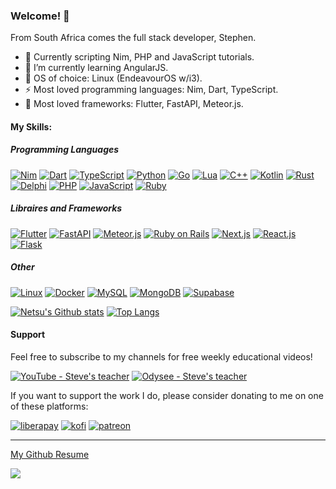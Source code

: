 ### Welcome! 🌱

From South Africa comes the full stack developer, Stephen.
<!-- - 🔭 I’m currently working on fully featured bug tracking software. -->

- 🔭 Currently scripting Nim, PHP and JavaScript tutorials.
- 🌱 I’m currently learning AngularJS.
- 👯 OS of choice: Linux (EndeavourOS w/i3).
- ⚡ Most loved programming languages: Nim, Dart, TypeScript.
- &#x1F4AB; Most loved frameworks: Flutter, FastAPI, Meteor.js.

#### My Skills:


##### Programming Languages
[<img alt="Nim" src="https://img.shields.io/badge/-Nim-FFE953?style=flat-square&logo=Nim&logoColor=black" />](https://nim-lang.org/)
[<img alt="Dart" src="https://img.shields.io/badge/-Dart-02589b?style=flat-square&logo=dart&logoColor=white" />](https://dart.dev)
[<img alt="TypeScript" src="https://img.shields.io/badge/-TypeScript-0077C7?style=flat-square&logo=TypeScript&logoColor=white" />](https://www.typescriptlang.org/)
[<img alt="Python" src="https://img.shields.io/badge/-Python-4985BA?style=flat-square&logo=python&logoColor=white" />](https://www.python.org/)
[<img alt="Go" src="https://img.shields.io/badge/-Go-4985BA?style=flat-square&logo=Go&logoColor=white" />](https://go.dev)
[<img alt="Lua" src="https://img.shields.io/badge/-Lua-01007F?style=flat-square&logo=Lua&logoColor=white" />](https://www.lua.org/)
[<img alt="C++" src="https://img.shields.io/badge/-C%2B%2B-3848A8?style=flat-square&logo=cplusplus&logoColor=white" />](https://www.cplusplus.com)
[<img alt="Kotlin" src="https://img.shields.io/badge/-Kotlin-C712DC?style=flat-square&logo=kotlin&logoColor=white" />](https://kotlinlang.org/)
[<img alt="Rust" src="https://img.shields.io/badge/-Rust-f74b00?style=flat-square&logo=rust&logoColor=white" />](https://www.rust-lang.org)
[<img alt="Delphi" src="https://img.shields.io/badge/-Delphi-EF2C27?style=flat-square&logo=delphi&logoColor=white" />](https://www.embarcadero.com/products/Delphi)
[<img alt="PHP" src="https://img.shields.io/badge/-PHP-687AB2?style=flat-square&logo=php&logoColor=white" />](https://www.php.net/)
[<img alt="JavaScript" src="https://img.shields.io/badge/-JavaScript-CFB52E?style=flat-square&logo=javascript&logoColor=white" />](https://www.javascript.com/)
[<img alt="Ruby" src="https://img.shields.io/badge/-Ruby-cc342d?style=flat-square&logo=ruby&logoColor=white" />](https://www.ruby-lang.org/)
<!-- [<img alt="Pascal" src="https://img.shields.io/badge/-Pascal-f2f200?style=flat-square&logo=pascal&logoColor=white" />](https://www.freepascal.org) -->

##### Libraires and Frameworks
[<img alt="Flutter" src="https://img.shields.io/badge/-Flutter-05589d?style=flat-square&logo=flutter&logoColor=white" />](https://flutter.dev)
[<img alt="FastAPI" src="https://img.shields.io/badge/-FastAPI-009485?style=flat-square&logo=fastapi&logoColor=white" />](https://fastapi.tiangolo.com)
[<img alt="Meteor.js" src="https://img.shields.io/badge/-Meteor.js-ff6a3e?style=flat-square&logo=meteor&logoColor=white" />](https://www.meteor.com/)
[<img alt="Ruby on Rails" src="https://img.shields.io/badge/-Ruby%20On%20Rails-CB0103?style=flat-square&logo=rubyonrails&logoColor=white" />](https://www.meteor.com/)
[<img alt="Next.js" src="https://img.shields.io/badge/-Next.js-000000?style=flat-square&logo=next.js&logoColor=white" />](https://nextjs.org)
[<img alt="React.js" src="https://img.shields.io/badge/-React.js-48CFF7?style=flat-square&logo=react&logoColor=white" />](https://reactjs.org/)
[<img alt="Flask" src="https://img.shields.io/badge/-Flask-F9CE3A?style=flat-square&logo=flask&logoColor=black" />](https://flask.palletsprojects.com/en/2.0.x/)

##### Other
[<img alt="Linux" src="https://img.shields.io/badge/-Linux-4C5164?style=flat-square&logo=linux&logoColor=white" />](https://archlinux.org)
[<img alt="Docker" src="https://img.shields.io/badge/-Docker-2496ED?style=flat-square&logo=docker&logoColor=white" />](https://www.docker.com)
[<img alt="MySQL" src="https://img.shields.io/badge/-MySQL-DD7510?style=flat-square&logo=mysql&logoColor=white" />](https://www.mysql.com/)
[<img alt="MongoDB" src="https://img.shields.io/badge/-MongoDB-608D4A?style=flat-square&logo=MongoDB&logoColor=white" />](https://www.mongodb.com/)
[<img alt="Supabase" src="https://img.shields.io/badge/-Supabase-33A870?style=flat-square&logo=Supabase&logoColor=white" />](https://supabase.com)


[![Netsu's Github stats](https://github-readme-stats.vercel.app/api?username=WeebNetsu&count_private=true&show_icons=true)](https://github.com/anuraghazra/github-readme-stats)
[![Top Langs](https://github-readme-stats.vercel.app/api/top-langs/?username=WeebNetsu&exclude_repo=An-Ni-Go,YouTube-Projects,octoco-tuts&layout=compact&langs_count=6)](https://github.com/anuraghazra/github-readme-stats)

<!-- I have a YouTube channel called [Steve's teacher](https://www.youtube.com/stevesteacher) where I teach other how to code and make occasional how-to and comedy videos. -->

#### Support
Feel free to subscribe to my channels for free weekly educational videos!

[<img alt="YouTube - Steve's teacher" src="https://img.shields.io/badge/-YouTube-FF0000?style=social&logo=youtube&logoColor=FF0000" />](https://www.youtube.com/stevesteacher)
[<img alt="Odysee - Steve's teacher" src="https://img.shields.io/badge/-Odysee-EE186F?style=social&logo=odysee&logoColor=EE186F" />](https://odysee.com/@stevesteacher:0)

If you want to support the work I do, please consider donating to me on one of these platforms:

[<img alt="liberapay" src="https://img.shields.io/badge/-LiberaPay-EBC018?style=flat-square&logo=liberapay&logoColor=white" />](https://liberapay.com/stevesteacher/)
[<img alt="kofi" src="https://img.shields.io/badge/-Kofi-7648BB?style=flat-square&logo=ko-fi&logoColor=white" />](https://ko-fi.com/stevesteacher)
[<img alt="patreon" src="https://img.shields.io/badge/-Patreon-F43F4B?style=flat-square&logo=patreon&logoColor=white" />](https://www.patreon.com/Stevesteacher)

----

[My Github Resume](https://resume.github.io/?WeebNetsu)

![](https://komarev.com/ghpvc/?username=WeebNetsu)

<!--
**WeebNetsu/WeebNetsu** is a ✨ _special_ ✨ repository because its `README.md` (this file) appears on your GitHub profile.

Here are some ideas to get you started:

- 🔭 I’m currently working on ...
- 🌱 I’m currently learning ...
- 👯 I’m looking to collaborate on ...
- 🤔 I’m looking for help with ...
- 💬 Ask me about ...
- 📫 How to reach me: ...
- 😄 Pronouns: ...
- ⚡ Fun fact: ...
-->
